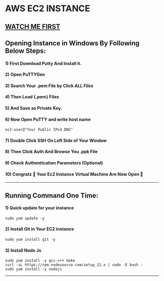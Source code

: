 # AWS EC2 INSTANCE 
 
## [WATCH ME FIRST](https://www.youtube.com/watch?v=rddm7FtmtMg)
     
 
## Opening Instance in Windows By Following Below Steps:


#### 1) First Download Putty And Install it.
#### 2) Open PuTTYGen
#### 3) Search Your .pem File by Click _ALL Files_ 
#### 4) Then Load {.pem}  Files
#### 5) And Save as Private Key.
#### 6) Now Open PuTTY and write host name 
	ec2-user@"Your Public IPv4 DNS"
#### 7) Double Click SSH On Left Side of Your Window
#### 8) Then Click Auth And Browse You .ppk File 
#### 9) Check Authentication Parameters (Optional)
#### 10) Congratz :clap: Your Ec2 Instance Virtual Machine Are Now Open :star_struck: 

---


## Running Command One Time:


#### 1) Quick update for your instance
	sudo yum update -y
#### 2) Install Git in Your EC2 instance
	sudo yum install git -y
#### 3) Install Node Js
	sudo yum install -y gcc-c++ make
	curl -sL https://rpm.nodesource.com/setup_12.x | sudo -E bash -
	sudo yum install -y nodejs
---






